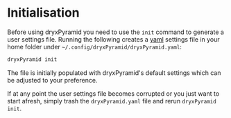 # Initialisation 

Before using dryxPyramid you need to use the `init` command to generate a user settings file. Running the following creates a [yaml](https://learnxinyminutes.com/docs/yaml/) settings file in your home folder under `~/.config/dryxPyramid/dryxPyramid.yaml`:

```bash
dryxPyramid init
```

The file is initially populated with dryxPyramid's default settings which can be adjusted to your preference.

If at any point the user settings file becomes corrupted or you just want to start afresh, simply trash the `dryxPyramid.yaml` file and rerun `dryxPyramid init`.

<!-- Once created, open the settings file in any text editor and follow the in-file instructions to populate the missing settings values (usually given an ``XXX`` placeholder).  -->



